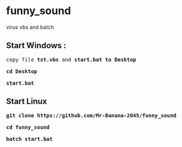 # funny_sound
virus vbs and batch

## Start Windows :
<pre>
copy file <b>txt.vbs</b> and <b>start.bat<b> to Desktop

cd Desktop

start.bat
</pre>
## Start Linux
<pre>
git clone https://github.com/Mr-Banana-2045/funny_sound

cd funny_sound

batch start.bat
</pre>
